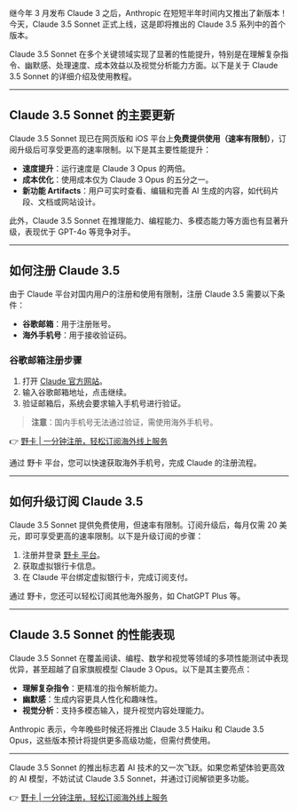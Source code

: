 继今年 3 月发布 Claude 3 之后，Anthropic 在短短半年时间内又推出了新版本！今天，Claude 3.5 Sonnet 正式上线，这是即将推出的 Claude 3.5 系列中的首个版本。

Claude 3.5 Sonnet 在多个关键领域实现了显著的性能提升，特别是在理解复杂指令、幽默感、处理速度、成本效益以及视觉分析能力方面。以下是关于 Claude 3.5 Sonnet 的详细介绍及使用教程。

---

## Claude 3.5 Sonnet 的主要更新

Claude 3.5 Sonnet 现已在网页版和 iOS 平台上**免费提供使用（速率有限制）**，订阅升级后可享受更高的速率限制。以下是其主要性能提升：

- **速度提升**：运行速度是 Claude 3 Opus 的两倍。
- **成本优化**：使用成本仅为 Claude 3 Opus 的五分之一。
- **新功能 Artifacts**：用户可实时查看、编辑和完善 AI 生成的内容，如代码片段、文档或网站设计。

此外，Claude 3.5 Sonnet 在推理能力、编程能力、多模态能力等方面也有显著升级，表现优于 GPT-4o 等竞争对手。

---

## 如何注册 Claude 3.5

由于 Claude 平台对国内用户的注册和使用有限制，注册 Claude 3.5 需要以下条件：

- **谷歌邮箱**：用于注册账号。
- **海外手机号**：用于接收验证码。

### 谷歌邮箱注册步骤

1. 打开 [Claude 官方网站](https://claude.ai/chat)。
2. 输入谷歌邮箱地址，点击继续。
3. 验证邮箱后，系统会要求输入手机号进行验证。

> **注意**：国内手机号无法通过验证，需使用海外手机号。

👉 [野卡 | 一分钟注册，轻松订阅海外线上服务](https://bit.ly/bewildcard)

通过 野卡 平台，您可以快速获取海外手机号，完成 Claude 的注册流程。

---

## 如何升级订阅 Claude 3.5

Claude 3.5 Sonnet 提供免费使用，但速率有限制。订阅升级后，每月仅需 20 美元，即可享受更高的速率限制。以下是升级订阅的步骤：

1. 注册并登录 [野卡 平台](https://bit.ly/bewildcard)。
2. 获取虚拟银行卡信息。
3. 在 Claude 平台绑定虚拟银行卡，完成订阅支付。

通过 野卡，您还可以轻松订阅其他海外服务，如 ChatGPT Plus 等。

---

## Claude 3.5 Sonnet 的性能表现

Claude 3.5 Sonnet 在覆盖阅读、编程、数学和视觉等领域的多项性能测试中表现优异，甚至超越了自家旗舰模型 Claude 3 Opus。以下是其主要亮点：

- **理解复杂指令**：更精准的指令解析能力。
- **幽默感**：生成内容更具人性化和趣味性。
- **视觉分析**：支持多模态输入，提升视觉内容处理能力。

Anthropic 表示，今年晚些时候还将推出 Claude 3.5 Haiku 和 Claude 3.5 Opus，这些版本预计将提供更多高级功能，但需付费使用。

---

Claude 3.5 Sonnet 的推出标志着 AI 技术的又一次飞跃。如果您希望体验更高效的 AI 模型，不妨试试 Claude 3.5 Sonnet，并通过订阅解锁更多功能。

👉 [野卡 | 一分钟注册，轻松订阅海外线上服务](https://bit.ly/bewildcard)